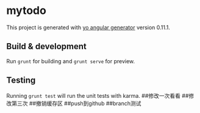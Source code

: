 # mytodo

This project is generated with [yo angular generator](https://github.com/yeoman/generator-angular)
version 0.11.1.

## Build & development

Run `grunt` for building and `grunt serve` for preview.

## Testing

Running `grunt test` will run the unit tests with karma.
##修改一次看看
##修改第三次
##撤销缓存区
##push到github
##branch测试